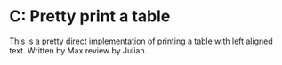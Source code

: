 # C: Pretty print a table
This is a pretty direct implementation of printing a table with left aligned text. Written by Max review by Julian.

